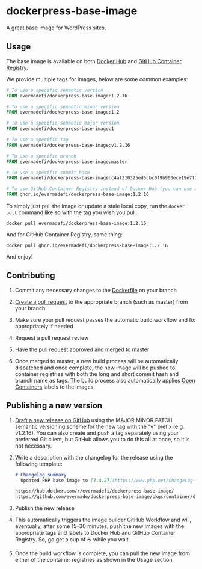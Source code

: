 # dockerpress-base-image

A great base image for WordPress sites.


## Usage

The base image is available on both [Docker Hub](https://hub.docker.com/r/evermadefi/dockerpress-base-image) and [GitHub Container Registry](https://github.com/evermade/dockerpress-base-image/pkgs/container/dockerpress-base-image).

We provide multiple tags for images, below are some common examples:

```dockerfile
# To use a specific semantic version
FROM evermadefi/dockerpress-base-image:1.2.16

# To use a specific semantic minor version
FROM evermadefi/dockerpress-base-image:1.2

# To use a specific semantic major version
FROM evermadefi/dockerpress-base-image:1

# To use a specific tag
FROM evermadefi/dockerpress-base-image:v1.2.16

# To use a specific branch
FROM evermadefi/dockerpress-base-image:master

# To use a specific commit hash
FROM evermadefi/dockerpress-base-image:c4af210325ed5cbc0f9b963ece19e7f7576b1f19

# To use GitHub Container Registry instead of Docker Hub (you can use all the same tags described above)
FROM ghcr.io/evermadefi/dockerpress-base-image:1.2.16
```

To simply just pull the image or update a stale local copy, run the `docker pull` command like so with the tag you wish you pull:

`docker pull evermadefi/dockerpress-base-image:1.2.16`

And for GitHub Container Registry, same thing:

`docker pull ghcr.io/evermadefi/dockerpress-base-image:1.2.16`

And enjoy!


## Contributing

1. Commit any necessary changes to the [Dockerfile](./Dockerfile) on your branch

2. [Create a pull request](https://github.com/evermade/dockerpress-base-image/compare) to the appropriate branch (such as master) from your branch

3. Make sure your pull request passes the automatic build workflow and fix appropriately if needed

4. Request a pull request review

5. Have the pull request approved and merged to master

6. Once merged to master, a new build process will be automatically dispatched and once complete, the new image will be pushed to container registries with both the long and short commit hash and branch name as tags. The build process also automatically applies [Open Containers](https://opencontainers.org/) labels to the images.


## Publishing a new version

1. [Draft a new release on GitHub](https://github.com/evermade/dockerpress-base-image/releases/new) using the MAJOR.MINOR.PATCH semantic versioning scheme for the new tag with the "v" prefix (e.g. v1.2.16). You can also create and push a tag separately using your preferred Git client, but GitHub allows you to do this all at once, so it is not necessary.

2. Write a description with the changelog for the release using the following template:

    ```md
    # Changelog summary
    - Updated PHP base image to [7.4.27](https://www.php.net/ChangeLog-7.php#7.4.27)

    https://hub.docker.com/r/evermadefi/dockerpress-base-image/
    https://github.com/evermade/dockerpress-base-image/pkgs/container/dockerpress-base-image
    ```

3. Publish the new release

4. This automatically triggers the image builder GitHub Workflow and will, eventually, after some 15–30 minutes, push the new images with the appropriate tags and labels to Docker Hub and GitHub Container Registry. So, go get a cup of ☕️ while you wait.

5. Once the build workflow is complete, you can pull the new image from either of the container registries as shown in the Usage section.
